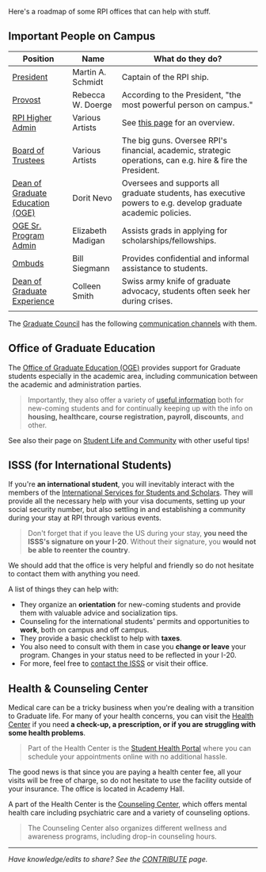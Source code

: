 Here's a roadmap of some RPI offices that can help with stuff.

## Important People on Campus

| Position                                                                                               | Name              | What do they do?                                                                                              |
| ------------------------------------------------------------------------------------------------------ | ----------------- | ------------------------------------------------------------------------------------------------------------- |
| [President](https://president.rpi.edu/)                                                                | Martin A. Schmidt | Captain of the RPI ship.                                                                                      |
| [Provost](https://provost.rpi.edu/)                                                                    | Rebecca W. Doerge | According to the President, "the most powerful person on campus."                                             |
| [RPI Higher Admin](https://president.rpi.edu/leadership)                                               | Various Artists   | See [this page](https://president.rpi.edu/leadership) for an overview.                                        |
| [Board of Trustees](https://president.rpi.edu/leadership)                                              | Various Artists   | The big guns. Oversee RPI's financial, academic, strategic operations, can e.g. hire & fire the President.    |
| [Dean of Graduate Education (OGE)](https://graduate.rpi.edu/about)                                     | Dorit Nevo        | Oversees and supports all graduate students, has executive powers to e.g. develop graduate academic policies. |
| [OGE Sr. Program Admin](https://graduate.rpi.edu/about)                                                | Elizabeth Madigan | Assists grads in applying for scholarships/fellowships.                                                       |
| [Ombuds](https://graduate.rpi.edu/about/ombuds)                                                        | Bill Siegmann     | Provides confidential and informal assistance to students.                                                    |
| [Dean of Graduate Experience](https://graduate.rpi.edu/graduate-experience/student-life-and-community) | Colleen Smith     | Swiss army knife of graduate advocacy, students often seek her during crises.                                 |
|                                                                                                        |                   |                                                                                                               |
 The [Graduate Council](Graduate%20Council.md) has the following [communication channels](Graduate%20Council.md##Communication%20channels%20with%20the%20Administration) with them.


## Office of Graduate Education

The [Office of Graduate Education (OGE)](https://graduate.rpi.edu/) provides support for Graduate students especially in the academic area, including communication between the academic and administration parties. 

> Importantly, they also offer a variety of [useful information](https://graduate.rpi.edu/information-students) both for new-coming students and for continually keeping up with the info on **housing, healthcare, course registration, payroll, discounts**, and other.

See also their page on [Student Life and Community](https://graduate.rpi.edu/graduate-experience/student-life-and-community) with other useful tips!


## ISSS (for International Students)

If you're **an international student**, you will inevitably interact with the members of the [International Services for Students and Scholars](https://info.rpi.edu/isss). They will provide all the necessary help with your visa documents, setting up your social security number, but also settling in and establishing a community during your stay at RPI through various events.

>Don't forget that if you leave the US during your stay, **you need the ISSS's signature on your I-20**. Without their signature, you **would not be able to reenter the country**. 

We should add that the office is very helpful and friendly so do not hesitate to contact them with anything you need.

A list of things they can help with:
- They organize an **orientation** for new-coming students and provide them with valuable advice and socialization tips.
- Counseling for the international students' permits and opportunities to **work**, both on campus and off campus. 
- They provide a basic checklist to help with **taxes**. 
- You also need to consult with them in case you **change or leave** your program. Changes in your status need to be reflected in your I-20.
- For more, feel free to [contact the ISSS](https://info.rpi.edu/isss/isss-news/#ServicesAdvising) or visit their office.


## Health & Counseling Center

Medical care can be a tricky business when you're dealing with a transition to Graduate life. For many of your health concerns, you can visit the [Health Center](https://studenthealth.rpi.edu/) if you need **a check-up, a prescription, or if you are struggling with some health problems**.

>Part of the Health Center is the [Student Health Portal](https://rpi.studenthealthportal.com/) where you can schedule your appointments online with no additional hassle. 

The good news is that since you are paying a health center fee, all your visits will be free of charge, so do not hesitate to use the facility outside of your insurance. The office is located in Academy Hall.

A part of the Health Center is the [Counseling Center](https://studenthealth.rpi.edu/list-services/counseling-center), which offers mental health care including psychiatric care and a variety of counseling options. 

>The Counseling Center also organizes different wellness and awareness programs, including drop-in counseling hours. 


---
_Have knowledge/edits to share? See the [CONTRIBUTE](../../CONTRIBUTE.md) page._